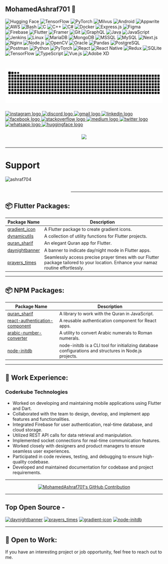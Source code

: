 <h2 align="left">MohamedAshraf701 💫</h2>


![Hugging Face](https://img.shields.io/badge/Hugging%20Face-brightyellow?style=flat&logo=huggingface) 
![TensorFlow](https://img.shields.io/badge/TensorFlow-deeporange?style=flat&logo=tensorflow) 
![PyTorch](https://img.shields.io/badge/PyTorch-darkorange?style=flat&logo=pytorch) 
![Milvus](https://img.shields.io/badge/Milvus-darkblue?style=flat&logo=milvus)
![Android](https://img.shields.io/badge/Android-darkgreen?style=flat&logo=android)
![Appwrite](https://img.shields.io/badge/Appwrite-pink?style=flat&logo=appwriteio)
![AWS](https://img.shields.io/badge/AWS-darkgray?style=flat&logo=amazonwebservices)
![Bash](https://img.shields.io/badge/Bash-darkgray?style=flat&logo=gnu-bash)
![C](https://img.shields.io/badge/C-darkblue?style=flat&logo=c)
![C++](https://img.shields.io/badge/C++-royalblue?style=flat&logo=cplusplus)
![C#](https://img.shields.io/badge/C%23-darkpurple?style=flat&logo=csharp)
![Docker](https://img.shields.io/badge/Docker-deepskyblue?style=flat&logo=docker)
![Express.js](https://img.shields.io/badge/Express.js-gray?style=flat&logo=express)
![Figma](https://img.shields.io/badge/Figma-purple?style=flat&logo=figma)
![Firebase](https://img.shields.io/badge/Firebase-darkyellow?style=flat&logo=firebase)
![Flutter](https://img.shields.io/badge/Flutter-lightblue?style=flat&logo=flutter)
![Framer](https://img.shields.io/badge/Framer-darkpurple?style=flat&logo=framer)
![Git](https://img.shields.io/badge/Git-darkorange?style=flat&logo=git)
![GraphQL](https://img.shields.io/badge/GraphQL-deeppink?style=flat&logo=graphql)
![Java](https://img.shields.io/badge/Java-darkred?style=flat&logo=java)
![JavaScript](https://img.shields.io/badge/JavaScript-darkyellow?style=flat&logo=javascript)
![Jenkins](https://img.shields.io/badge/Jenkins-maroon?style=flat&logo=jenkins)
![Linux](https://img.shields.io/badge/Linux-darkyellow?style=flat&logo=linux)
![MariaDB](https://img.shields.io/badge/MariaDB-lightblue?style=flat&logo=mariadb)
![MongoDB](https://img.shields.io/badge/MongoDB-darkgreen?style=flat&logo=mongodb)
![MSSQL](https://img.shields.io/badge/MSSQL-darkred?style=flat&logo=microsoft-sql-server)
![MySQL](https://img.shields.io/badge/MySQL-darkblue?style=flat&logo=mysql)
![Next.js](https://img.shields.io/badge/Next.js-lightgray?style=flat&logo=nextdotjs)
![Nginx](https://img.shields.io/badge/Nginx-darkgreen?style=flat&logo=nginx)
![Node.js](https://img.shields.io/badge/Node.js-darkgreen?style=flat&logo=node.js)
![OpenCV](https://img.shields.io/badge/OpenCV-darkblue?style=flat&logo=opencv)
![Oracle](https://img.shields.io/badge/Oracle-deepred?style=flat&logo=oracle)
![Pandas](https://img.shields.io/badge/Pandas-deeppurple?style=flat&logo=pandas)
![PostgreSQL](https://img.shields.io/badge/PostgreSQL-deepblue?style=flat&logo=postgresql)
![Postman](https://img.shields.io/badge/Postman-brightorange?style=flat&logo=postman)
![Python](https://img.shields.io/badge/Python-darkblue?style=flat&logo=python)
![PyTorch](https://img.shields.io/badge/PyTorch-brightred?style=flat&logo=pytorch)
![React](https://img.shields.io/badge/React-lightblue?style=flat&logo=react)
![React Native](https://img.shields.io/badge/React_Native-lightblue?style=flat&logo=react)
![Redux](https://img.shields.io/badge/Redux-darkpurple?style=flat&logo=redux)
![SQLite](https://img.shields.io/badge/SQLite-brightblue?style=flat&logo=sqlite)
![TensorFlow](https://img.shields.io/badge/TensorFlow-darkorange?style=flat&logo=tensorflow)
![TypeScript](https://img.shields.io/badge/TypeScript-darkblue?style=flat&logo=typescript)
![Vue.js](https://img.shields.io/badge/Vue.js-brightgreen?style=flat&logo=vue.js)
![Adobe XD](https://img.shields.io/badge/Adobe%20XD-deepurple?style=flat&logo=adobe-xd)


###

<br clear="both">
<img src="https://raw.githubusercontent.com/MohamedAshraf701/MohamedAshraf701/output/snake.svg" alt="Snake animation" />

###

<div align="left">
  <a href="https://instagram.com/ashraf_7_0_1?igshid=OGQ5ZDc2ODk2ZA==" target="_blank">
    <img src="https://img.shields.io/badge/Instagram-E4405F?style=flat&logo=instagram&logoColor=white" height="45" alt="instagram logo" />
  </a>
  <a href="https://discord.gg/zEEJJduV" target="_blank">
    <img src="https://img.shields.io/badge/Discord-7289DA?style=flat&logo=discord&logoColor=white" height="45" alt="discord logo" />
  </a>
  <a href="mailto:ashrafchauhan567@gmail.com" target="_blank">
    <img src="https://img.shields.io/badge/Gmail-D14836?style=flat&logo=gmail&logoColor=white" height="45" alt="gmail logo" />
  </a>
  <a href="https://www.linkedin.com/in/ashraf-chauhan-39bb5a230" target="_blank">
    <img src="https://img.shields.io/badge/LinkedIn-0077B5?style=flat&logo=linkedin&logoColor=white" height="45" alt="linkedin logo" />
  </a>
  <a href="https://www.facebook.com/ashraf.chauhan.906?mibextid=LQQJ4d" target="_blank">
    <img src="https://img.shields.io/badge/Facebook-1877F2?style=flat&logo=facebook&logoColor=white" height="45" alt="facebook logo" />
  </a>
  <a href="https://stackoverflow.com/users/22268421/zaid-chauhan" target="_blank">
    <img src="https://img.shields.io/badge/Stackoverflow-FE7A16?style=flat&logo=stackoverflow&logoColor=white" height="45" alt="stackoverflow logo" />
  </a>
  <a href="https://medium.com/@ashrafchauhan567" target="_blank">
    <img src="https://img.shields.io/badge/Medium-12100E?style=flat&logo=medium&logoColor=white" height="45" alt="medium logo" />
  </a>
  <a href="https://twitter.com/ashrafchauhan67" target="_blank">
    <img src="https://img.shields.io/badge/Twitter-1DA1F2?style=flat&logo=x&logoColor=white" height="45" alt="twitter logo" />
  </a>
  <a href="https://wa.me/message/IX32D7GGGQ3OE1" target="_blank">
    <img src="https://img.shields.io/badge/Whatsapp-25D366?style=flat&logo=whatsapp&logoColor=white" height="45" alt="whatsapp logo" />
  </a>
  <a href="https://huggingface.co/MohamedAshraf701" target="_blank">
    <img src="https://img.shields.io/badge/Hugging%20Face-FFD300?style=flat&logo=huggingface&logoColor=white" height="45" alt="huggingface logo" />
  </a>
</div>


###

<div align="center">
  <img src="https://profile-counter.glitch.me/MohamedAshraf701/count.svg?"  />
</div>

###
---

# Support
<p><a href="https://www.buymeacoffee.com/ashraf704"> <img align="left" src="https://cdn.buymeacoffee.com/buttons/v2/default-yellow.png" height="50" width="210" alt="ashraf704" /></a></p><br><br>

---

## 📦 Flutter Packages:

| Package Name | Description |
|--------------|-------------|
| [gradient_icon](https://pub.dev/packages/gradient_icon) | A Flutter package to create gradient icons. | 
| [dynamicutils](https://pub.dev/packages/dynamicutils) | A collection of utility functions for Flutter projects. |
| [quran_sharif](https://pub.dev/packages/quran_sharif) | An elegant Quran app for Flutter. |
| [daynightbanner](https://pub.dev/packages/daynightbanner) | A banner to indicate day/night mode in Flutter apps. | 
| [prayers_times](https://pub.dev/packages/prayers_times) | Seamlessly access precise prayer times with our Flutter package tailored to your location. Enhance your namaz routine effortlessly. | 

---

## 📦 NPM Packages:

| Package Name | Description |
|--------------|-------------|
| [quran_sharif](https://www.npmjs.com/package/quran_sharif) | A library to work with the Quran in JavaScript. | 
| [react-authentication-component](https://www.npmjs.com/package/react-authentication-component) | A reusable authentication component for React apps. |
| [arabic-number-converter](https://www.npmjs.com/package/arabic-number-converter) | A utility to convert Arabic numerals to Roman numerals. |
| [node-initdb](https://www.npmjs.com/package/node-initdb) | node-initdb is a CLI tool for initializing database configurations and structures in Node.js projects. |

---

## 🚀 Work Experience:

### Coderkube Technologies
- Worked on developing and maintaining mobile applications using Flutter and Dart.
- Collaborated with the team to design, develop, and implement app features and functionalities.
- Integrated Firebase for user authentication, real-time database, and cloud storage.
- Utilized REST API calls for data retrieval and manipulation.
- Implemented socket connections for real-time communication features.
- Worked closely with designers and product managers to ensure seamless user experiences.
- Participated in code reviews, testing, and debugging to ensure high-quality codebase.
- Developed and maintained documentation for codebase and project requirements.

---

<p align="center">
  <a href="https://github.com/MohamedAshraf701">
    <img src="https://github-profile-summary-cards.vercel.app/api/cards/profile-details?username=MohamedAshraf701&theme=radical" alt="MohamedAshraf701's GitHub Contribution"/>
  </a>
</p>

---

## Top Open Source -
[![daynightbanner](https://github-readme-stats.vercel.app/api/pin/?username=MohamedAshraf701&repo=daynightbanner&theme=transparent&show_icons=true&hide_border=true&layout=compact)](https://github.com/MohamedAshraf701/daynightbanner)
[![prayers_times](https://github-readme-stats.vercel.app/api/pin/?username=MohamedAshraf701&repo=prayers_times&theme=transparent&show_icons=true&hide_border=true&layout=compact)](https://github.com/MohamedAshraf701/prayers_times)
[![gradient-icon](https://github-readme-stats.vercel.app/api/pin/?username=MohamedAshraf701&repo=gradient-icon&theme=transparent&show_icons=true&hide_border=true&layout=compact)](https://github.com/MohamedAshraf701/gradient-icon)
[![node-initdb](https://github-readme-stats.vercel.app/api/pin/?username=MohamedAshraf701&repo=node-cli&theme=transparent&show_icons=true&hide_border=true&layout=compact)](https://github.com/MohamedAshraf701/node-cli)


---
## 🌱 Open to Work:
If you have an interesting project or job opportunity, feel free to reach out to me.

